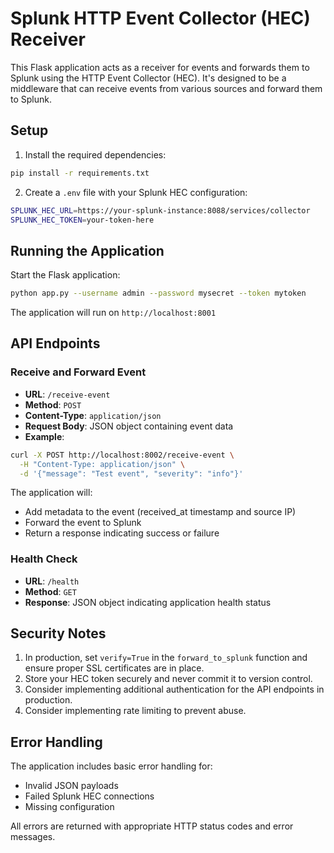 # Splunk HTTP Event Collector (HEC) Receiver

This Flask application acts as a receiver for events and forwards them to Splunk using the HTTP Event Collector (HEC). It's designed to be a middleware that can receive events from various sources and forward them to Splunk.

## Setup

1. Install the required dependencies:
```bash
pip install -r requirements.txt
```

2. Create a `.env` file with your Splunk HEC configuration:
```bash
SPLUNK_HEC_URL=https://your-splunk-instance:8088/services/collector
SPLUNK_HEC_TOKEN=your-token-here
```

## Running the Application

Start the Flask application:
```bash
python app.py --username admin --password mysecret --token mytoken
```

The application will run on `http://localhost:8001`

## API Endpoints

### Receive and Forward Event
- **URL**: `/receive-event`
- **Method**: `POST`
- **Content-Type**: `application/json`
- **Request Body**: JSON object containing event data
- **Example**:
```bash
curl -X POST http://localhost:8002/receive-event \
  -H "Content-Type: application/json" \
  -d '{"message": "Test event", "severity": "info"}'
```

The application will:
- Add metadata to the event (received_at timestamp and source IP)
- Forward the event to Splunk
- Return a response indicating success or failure

### Health Check
- **URL**: `/health`
- **Method**: `GET`
- **Response**: JSON object indicating application health status

## Security Notes

1. In production, set `verify=True` in the `forward_to_splunk` function and ensure proper SSL certificates are in place.
2. Store your HEC token securely and never commit it to version control.
3. Consider implementing additional authentication for the API endpoints in production.
4. Consider implementing rate limiting to prevent abuse.

## Error Handling

The application includes basic error handling for:
- Invalid JSON payloads
- Failed Splunk HEC connections
- Missing configuration

All errors are returned with appropriate HTTP status codes and error messages. 
